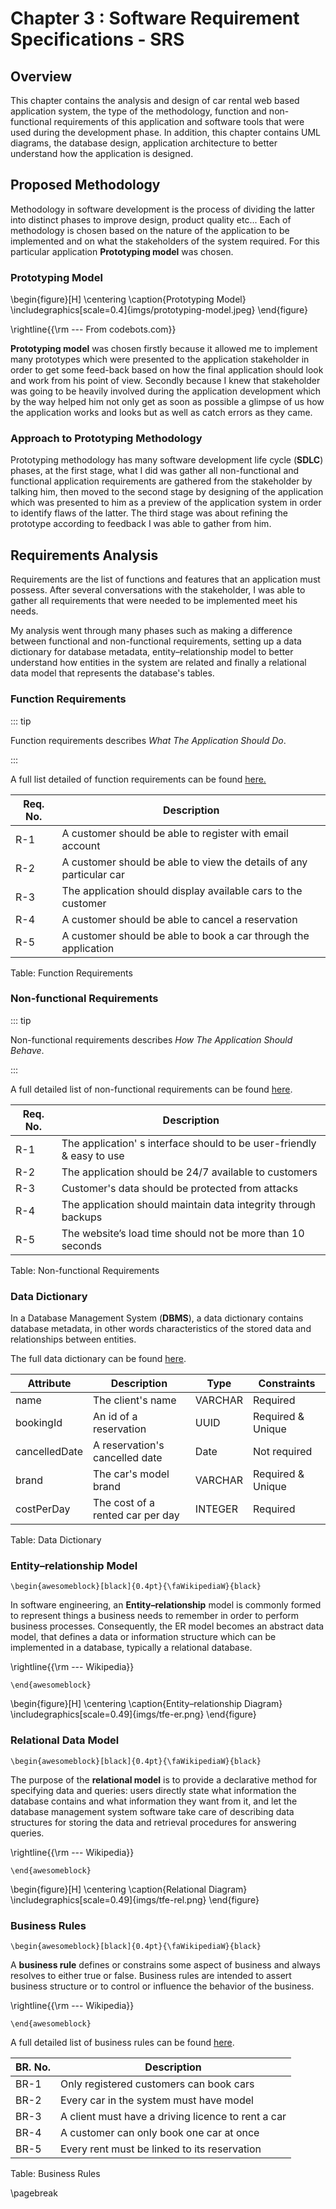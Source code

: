 Chapter 3 : Software Requirement Specifications - SRS
======================================================

## Overview

This chapter contains the analysis and design of car rental web based application system, the type of
the methodology, function and non-functional requirements of this application and 
software tools that were used during the development phase. In addition, this chapter contains UML diagrams, 
the database design, application architecture to better understand how the application is designed.

## Proposed Methodology

Methodology in software development is the process of dividing the latter into distinct phases to improve design, 
product quality etc... Each of methodology is chosen based on the nature of the application to be implemented and on what 
the stakeholders of the system required. For this particular application **Prototyping model** was chosen.

### Prototyping Model 

\begin{figure}[H]
\centering
\caption{Prototyping Model}
\includegraphics[scale=0.4]{imgs/prototyping-model.jpeg}
\end{figure}

\rightline{{\rm --- From codebots.com}}

**Prototyping model** was chosen firstly because it allowed me to implement many prototypes which were presented to the 
application stakeholder in order to get some feed-back based on how the final application should look and work from his point 
of view. Secondly because I knew that stakeholder was going to be heavily involved during the application development which 
by the way helped him not only get as soon as possible a glimpse of us how the application works and looks but as well as catch errors 
as they came.

### Approach to Prototyping Methodology

Prototyping methodology has many software development life cycle (**SDLC**) phases, at the first stage,
what I did was gather all non-functional and functional application requirements are gathered from the stakeholder 
by talking him, then moved to the second stage by designing of the application which was presented to him as a preview 
of the application system in order to identify flaws of the latter. The third stage was about refining the 
prototype according to feedback I was able to gather from him. 

## Requirements Analysis

Requirements are the list of functions and features that an application must possess. After several conversations 
with the stakeholder, I was able to gather all requirements that were needed to be implemented meet his needs.

My analysis went through many phases such as making a difference between functional and non-functional requirements, 
setting up a data dictionary for database metadata, entity–relationship model to better understand how entities in 
the system are related and finally a relational data model that represents the database's tables. 

### Function Requirements

::: tip

Function requirements describes _What The Application Should Do_.

:::

A full list detailed of function requirements can be found [here.](https://github.com/danny00747/vms/wiki/Function-Requirements "function requirements")

| Req. No. | Description                                                               |
|----------|---------------------------------------------------------------------------|
| R-1      | A customer should be able to register with email account                  |
| R-2      | A customer should be able to view the details of any particular car       |
| R-3      | The application should display available cars to the customer             | 
| R-4      | A customer should be able to cancel a reservation                         | 
| R-5      | A customer should be able to book a car through the application           | 

Table: Function Requirements

### Non-functional Requirements

::: tip

Non-functional requirements describes _How The Application Should Behave_.

:::

A full detailed list of non-functional requirements can be found [here](https://github.com/danny00747/vms/wiki/Non-Function-Requirements "non-functional requirements").

| Req. No. | Description                                                           | 
|----------|-----------------------------------------------------------------------|
| R-1      | The application' s interface should to be user-friendly & easy to use |
| R-2      | The application should be 24/7 available to customers                 |
| R-3      | Customer's data should be protected from attacks                      | 
| R-4      | The application should maintain data integrity through backups        |     
| R-5      | The website’s load time should not be more than 10 seconds            | 

Table: Non-functional Requirements

### Data Dictionary

In a Database Management System (**DBMS**), a data dictionary contains database metadata, in other words characteristics 
of the stored data and relationships between entities.

The full data dictionary can be found [here](https://github.com/danny00747/vms/wiki/Non-Function-Requirements "non-functional requirements").


| Attribute      | Description                       | Type    | Constraints       |
|----------------|-----------------------------------|---------|-------------------|
| name           | The client's name                 | VARCHAR | Required          |
| bookingId      | An id of a reservation            | UUID    | Required & Unique |  
| cancelledDate  | A reservation's cancelled date    | Date    | Not required      | 
| brand          | The car's model brand             | VARCHAR | Required & Unique | 
| costPerDay     | The cost of a rented car per day  | INTEGER | Required          | 

Table: Data Dictionary

### Entity–relationship Model

```{=latex}
\begin{awesomeblock}[black]{0.4pt}{\faWikipediaW}{black} 
```

In software engineering, an **Entity–relationship** model is commonly formed to represent things a business needs to remember 
in order to perform business processes. Consequently, the ER model becomes an abstract data model, that defines a data or 
information structure which can be implemented in a database, typically a relational database.

\rightline{{\rm --- Wikipedia}}

```{=latex}
\end{awesomeblock}
```

\begin{figure}[H]
\centering
\caption{Entity–relationship Diagram}
\includegraphics[scale=0.49]{imgs/tfe-er.png}
\end{figure}


### Relational Data Model


```{=latex}
\begin{awesomeblock}[black]{0.4pt}{\faWikipediaW}{black} 
```

The purpose of the **relational model** is to provide a declarative method for specifying data and queries: users directly state 
what information the database contains and what information they want from it, and let the database management system software 
take care of describing data structures for storing the data and retrieval procedures for answering queries.

\rightline{{\rm --- Wikipedia}}

```{=latex}
\end{awesomeblock}
```

\begin{figure}[H]
\centering
\caption{Relational Diagram}
\includegraphics[scale=0.49]{imgs/tfe-rel.png}
\end{figure}

### Business Rules

```{=latex}
\begin{awesomeblock}[black]{0.4pt}{\faWikipediaW}{black} 
```

A **business rule** defines or constrains some aspect of business and always resolves to either true or false. 
Business rules are intended to assert business structure or to control or influence the behavior of the business.

\rightline{{\rm --- Wikipedia}}

```{=latex}
\end{awesomeblock}
```

A full detailed list of business rules can be found [here](https://github.com/danny00747/vms/wiki/Non-Function-Requirements "non-functional requirements").

| BR. No. | Description                                         | 
|---------|-----------------------------------------------------|
| BR-1    | Only registered customers can book cars             |
| BR-2    | Every car in the system must have model             |
| BR-3    | A client must have a driving licence to rent a car  | 
| BR-4    | A customer can only book one car at once            |     
| BR-5    | Every rent must be linked to its reservation        | 

Table: Business Rules

\pagebreak